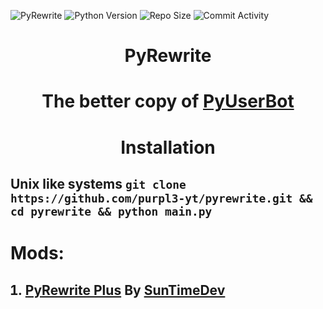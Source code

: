 ![PyRewrite](https://user-images.githubusercontent.com/80628386/235303771-1aea2a1f-590c-4bfe-8d48-d02b4643e943.png)
![Python Version](https://img.shields.io/badge/Python-v3.8-blue)
![Repo Size](https://img.shields.io/github/repo-size/purpl3-yt/pyrewrite)
![Commit Activity](https://img.shields.io/github/commit-activity/w/purpl3-yt/pyrewrite)

<h1 align='center'>PyRewrite</h1>

<h1 align='center' style=>The better copy of <a href='https://github.com/purpl3-yt/pyuserbot'>PyUserBot</a></h1>

<h1 align='center'>Installation</h1>
<h2>Unix like systems <code>git clone https://github.com/purpl3-yt/pyrewrite.git && cd pyrewrite && python main.py</code></h2>

<h1>Mods: </h1>
<ol>
<h2><li><a href='https://github.com/SunTimeDev/PyRewrite-Plus'>PyRewrite Plus<a> By <a href='https://github.com/SunTimeDev'>SunTimeDev</a></li></h2>
</ol>
